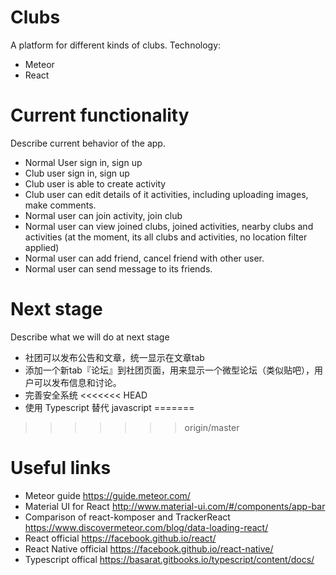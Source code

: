# Clubs

A platform for different kinds of clubs.
Technology:
 * Meteor
 * React

# Current functionality
Describe current behavior of the app.
 * Normal User sign in, sign up
 * Club user sign in, sign up
 * Club user is able to create activity
 * Club user can edit details of it activities, including uploading images, make comments.
 * Normal user can join activity, join club
 * Normal user can view joined clubs, joined activities,  nearby clubs and activities (at the moment, its all clubs and activities, no location filter applied)
 * Normal user can add friend, cancel friend with other user.
 * Normal user can send message to its friends.

# Next stage
Describe what we will do at next stage
 * 社团可以发布公告和文章，统一显示在文章tab
 * 添加一个新tab『论坛』到社团页面，用来显示一个微型论坛（类似贴吧），用户可以发布信息和讨论。
 * 完善安全系统
<<<<<<< HEAD
 * 使用 Typescript 替代 javascript
=======
>>>>>>> origin/master

# Useful links
* Meteor guide https://guide.meteor.com/
* Material UI for React http://www.material-ui.com/#/components/app-bar
* Comparison of react-komposer and TrackerReact https://www.discovermeteor.com/blog/data-loading-react/
* React official https://facebook.github.io/react/
* React Native official https://facebook.github.io/react-native/
* Typescript offical https://basarat.gitbooks.io/typescript/content/docs/
